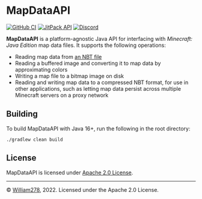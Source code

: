 # MapDataAPI
[![GitHub CI](https://img.shields.io/github/actions/workflow/status/WiIIiam278/MapDataAPI/java_ci.yml?branch=master&logo=github)](https://github.com/WiIIiam278/MapDataAPI/actions/workflows/java_ci.yml)
[![JitPack API](https://img.shields.io/jitpack/version/net.william278/MapDataAPI?color=%2300fb9a&label=api&logo=gradle)](https://jitpack.io/#net.william278/MapDataAPI)
[![Discord](https://img.shields.io/discord/818135932103557162.svg?label=&logo=discord&logoColor=fff&color=7389D8&labelColor=6A7EC2)](https://discord.gg/tVYhJfyDWG)

**MapDataAPI** is a platform-agnostic Java API for interfacing with _Minecraft: Java Edition_ map data files. It supports the following operations:
* Reading map data from [an NBT file](https://minecraft.fandom.com/wiki/Map_item_format)
* Reading a buffered image and converting it to map data by approximating colors
* Writing a map file to a bitmap image on disk
* Reading and writing map data to a compressed NBT format, for use in other applications, such as letting map data persist across multiple Minecraft servers on a proxy network

## Building
To build MapDataAPI with Java 16+, run the following in the root directory:
```shell
./gradlew clean build
```

## License
MapDataAPI is licensed under [Apache 2.0 License](https://github.com/WiIIiam278/MapDataAPI/blob/master/LICENSE).

---
&copy; [William278](https://william278.net/), 2022. Licensed under the Apache 2.0 License.
